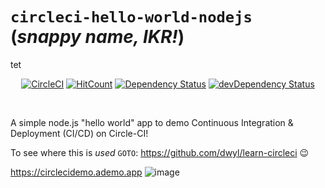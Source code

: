 # `circleci-hello-world-nodejs` (_snappy name, IKR!_)

tet
<div align="center">

[![CircleCI](https://circleci.com/gh/nelsonic/circleci-hello-world-nodejs.svg?style=svg)](https://circleci.com/gh/nelsonic/circleci-hello-world-nodejs)
[![HitCount](http://hits.dwyl.io/nelsonic/circleci-hello-world-nodejs.svg)](https://github.com/nelsonic/circleci-hello-world-nodejs)
[![Dependency Status](https://img.shields.io/david/nelsonic/circleci-hello-world-nodejs.svg?style=flat-square)](https://david-dm.org/nelsonic/circleci-hello-world-nodejs)
[![devDependency Status](https://img.shields.io/david/dev/nelsonic/circleci-hello-world-nodejs.svg?style=flat-square)](https://david-dm.org/nelsonic/circleci-hello-world-nodejs#info=devDependencies)
</div>

<br />

A simple node.js "hello world" app to demo Continuous Integration
&amp; Deployment (CI/CD) on Circle-CI!

To see where this is _used_ `GOTO`: https://github.com/dwyl/learn-circleci :wink:

https://circlecidemo.ademo.app
![image](https://user-images.githubusercontent.com/194400/41682167-db9f698e-74ce-11e8-9452-f93d59b252f9.png)
